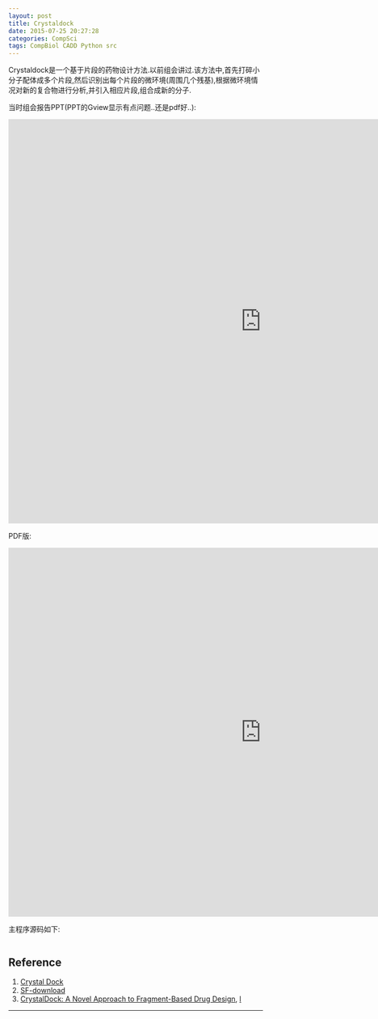 ```yaml
---
layout: post
title: Crystaldock
date: 2015-07-25 20:27:28
categories: CompSci
tags: CompBiol CADD Python src
---
```


Crystaldock是一个基于片段的药物设计方法.以前组会讲过.该方法中,首先打碎小分子配体成多个片段,然后识别出每个片段的微环境(周围几个残基),根据微环境情况对新的复合物进行分析,并引入相应片段,组合成新的分子.

当时组会报告PPT(PPT的Gview显示有点问题..还是pdf好..):

<iframe src="http://docs.google.com/gview?url=http://platinhom.github.io/HomPDF/Report/CrystalDock.pptx&embedded=true" style="width:1000px; height:800px;" frameborder="0"></iframe>

PDF版:

<iframe src="http://platinhom.github.io/HomPDF/Report/CrystalDock.pdf" style="width:1000px; height:730px;" frameborder="0"></iframe>


主程序源码如下:

<script src="https://ajax.googleapis.com/ajax/libs/jquery/1.11.3/jquery.min.js"></script>

<pre><code class="language-python" id="src"></code></pre>

<script>
$.get("http://platinhom.github.io/other/scripts/crystal_dock.py",function(data,status){
	//alert("Data: " + data + "\nStatus: " + status);
	$("#src").html(data);
	Prism.highlightAll();
	//Prism.highlightElement($('#src')[0]);
});
</script>


## Reference
1. [Crystal Dock](http://nbcr.ucsd.edu/data/sw/hosted/crystaldock/)
2. [SF-download](http://sourceforge.net/projects/crystaldock/files/)
3. [CrystalDock: A Novel Approach to Fragment-Based Drug Design](http://pubs.acs.org/doi/abs/10.1021/ci200357y), [l](http://pubs.acs.org.sci-hub.org/doi/abs/10.1021/ci200357y)

------
